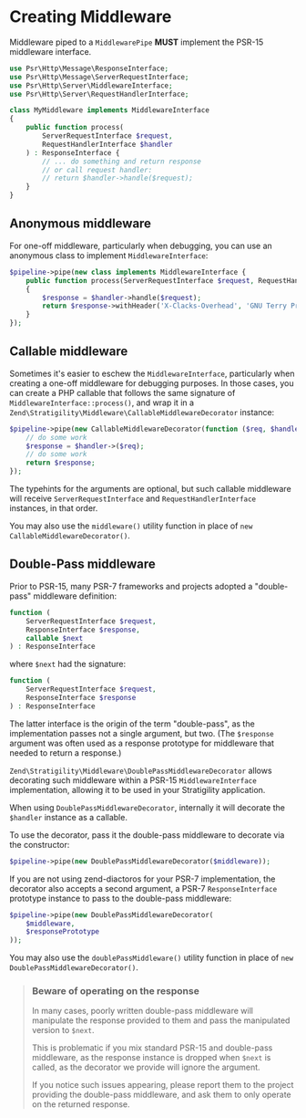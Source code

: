 # Creating Middleware

Middleware piped to a `MiddlewarePipe` **MUST** implement the
PSR-15 middleware interface.

```php
use Psr\Http\Message\ResponseInterface;
use Psr\Http\Message\ServerRequestInterface;
use Psr\Http\Server\MiddlewareInterface;
use Psr\Http\Server\RequestHandlerInterface;

class MyMiddleware implements MiddlewareInterface
{
    public function process(
        ServerRequestInterface $request,
        RequestHandlerInterface $handler
    ) : ResponseInterface {
        // ... do something and return response
        // or call request handler:
        // return $handler->handle($request);
    }
}
```

## Anonymous middleware

For one-off middleware, particularly when debugging, you can use an anonymous
class to implement `MiddlewareInterface`:

```php
$pipeline->pipe(new class implements MiddlewareInterface {
    public function process(ServerRequestInterface $request, RequestHandlerInterface $handler) : ResponseInterface
    {
        $response = $handler->handle($request);
        return $response->withHeader('X-Clacks-Overhead', 'GNU Terry Pratchett');
    }
});
```

## Callable middleware

Sometimes it's easier to eschew the `MiddlewareInterface`, particularly when
creating a one-off middleware for debugging purposes. In those cases, you can
create a PHP callable that follows the same signature of
`MiddlewareInterface::process()`, and wrap it in a
`Zend\Stratigility\Middleware\CallableMiddlewareDecorator` instance:

```php
$pipeline->pipe(new CallableMiddlewareDecorator(function ($req, $handler) {
    // do some work
    $response = $handler->($req);
    // do some work
    return $response;
});
```

The typehints for the arguments are optional, but such callable middleware will
receive `ServerRequestInterface` and `RequestHandlerInterface` instances,
in that order.

You may also use the `middleware()` utility function in place of `new
CallableMiddlewareDecorator()`.

## Double-Pass middleware

Prior to PSR-15, many PSR-7 frameworks and projects adopted a "double-pass"
middleware definition:

```php
function (
    ServerRequestInterface $request,
    ResponseInterface $response,
    callable $next
) : ResponseInterface
```

where `$next` had the signature:

```php
function (
    ServerRequestInterface $request,
    ResponseInterface $response
) : ResponseInterface
```

The latter interface is the origin of the term "double-pass", as the
implementation passes not a single argument, but two. (The `$response` argument
was often used as a response prototype for middleware that needed to return a
response.)

`Zend\Stratigility\Middleware\DoublePassMiddlewareDecorator` allows decorating
such middleware within a PSR-15 `MiddlewareInterface` implementation, allowing
it to be used in your Stratigility application.

When using `DoublePassMiddlewareDecorator`, internally it will decorate the
`$handler` instance as a callable.

To use the decorator, pass it the double-pass middleware to decorate via the
constructor:

```php
$pipeline->pipe(new DoublePassMiddlewareDecorator($middleware));
```

If you are not using zend-diactoros for your PSR-7 implementation, the decorator
also accepts a second argument, a PSR-7 `ResponseInterface` prototype instance
to pass to the double-pass middleware:

```php
$pipeline->pipe(new DoublePassMiddlewareDecorator(
    $middleware,
    $responsePrototype
));
```

You may also use the `doublePassMiddleware()` utility function in place of `new
DoublePassMiddlewareDecorator()`.

> ### Beware of operating on the response
>
> In many cases, poorly written double-pass middleware will manipulate the
> response provided to them and pass the manipulated version to `$next`.
>
> This is problematic if you mix standard PSR-15 and double-pass middleware, as
> the response instance is dropped when `$next` is called, as the decorator we
> provide will ignore the argument.
>
> If you notice such issues appearing, please report them to the project
> providing the double-pass middleware, and ask them to only operate on the
> returned response.
